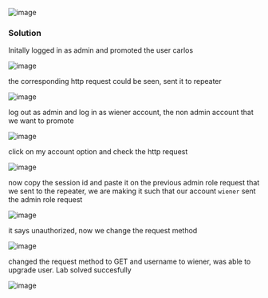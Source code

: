 ![image](https://github.com/RahulMMenon011/PortSwigger_Labs/assets/140642506/29aeb71b-4ebd-49da-a13d-49088d1caf18)

### Solution

Initally logged in as admin and promoted the user carlos

![image](https://github.com/RahulMMenon011/PortSwigger_Labs/assets/140642506/21a397d1-eeaa-4e98-8ff6-d1a950cdb96f)

the corresponding http request could be seen, sent it to repeater

![image](https://github.com/RahulMMenon011/PortSwigger_Labs/assets/140642506/38f0ff82-5b22-4203-b3ec-a8befb718840)

log out as admin and log in as wiener account, the non admin account that we want to promote

![image](https://github.com/RahulMMenon011/PortSwigger_Labs/assets/140642506/aa36d23e-8d62-4814-871a-894e0dae6e90)

click on my account option and check the http request

![image](https://github.com/RahulMMenon011/PortSwigger_Labs/assets/140642506/b262dd01-3eaf-4c71-bfb1-8d07e2463caa)

now copy the session id and paste it on the previous admin role request that we sent to the repeater, we are making it such that our account `wiener` sent the admin role request

![image](https://github.com/RahulMMenon011/PortSwigger_Labs/assets/140642506/6c1bacab-6999-42f5-9dfc-3188208a263a)

it says unauthorized, now we change the request method

![image](https://github.com/RahulMMenon011/PortSwigger_Labs/assets/140642506/0885aeb2-539d-45c6-a352-ea6561e75f9f)

changed the request method to GET and username to wiener, was able to upgrade user. Lab solved succesfully

![image](https://github.com/RahulMMenon011/PortSwigger_Labs/assets/140642506/fe0fc076-0439-4c10-91d5-16b2ef14892b)

